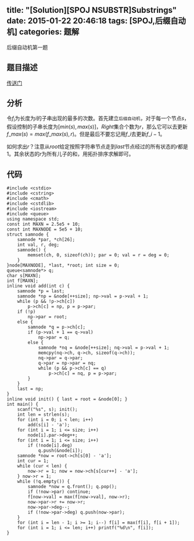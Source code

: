 title: "[Solution][SPOJ NSUBSTR]Substrings"
date: 2015-01-22 20:46:18
tags: [SPOJ,后缀自动机]
categories: 题解
---
后缀自动机第一题
<!--more-->
## 题目描述
[传送门](http://www.spoj.com/problems/NSUBSTR/)

## 分析
令$f_i$为长度为$i$的子串出现的最多的次数。首先建立`后缀自动机`，对于每一个节点$s$，假设控制的子串长度为$[min(s),max(s)]$，$Right$集合个数为$r$，那么它可以去更新$f\_{max(s)}=max(f\_{max(s)},r)$。但是最后不要忘记用$f\_i$去更新$f\_{i-1}$。

如何求出$r$？注意从$root$给定按照字符串节点走到$last$节点经过的所有状态的$r$都是$1$。其余状态的$r$为所有儿子的和，用拓扑排序求解即可。

## 代码
```
#include <cstdio>
#include <cstring>
#include <cmath>
#include <cstdlib>
#include <iostream>
#include <queue>
using namespace std;
const int MAXN = 2.5e5 + 10;
const int MAXNODE = 5e5 + 10;
struct samnode {
    samnode *par, *ch[26];
    int val, r, deg;
    samnode() { 
        memset(ch, 0, sizeof(ch)); par = 0; val = r = deg = 0;
    }
}node[MAXNODE], *last, *root; int size = 0;
queue<samnode*> q;
char s[MAXN];
int f[MAXN];
inline void add(int c) {
    samnode *p = last;
    samnode *np = &node[++size]; np->val = p->val + 1;
    while (p && !p->ch[c])
        p->ch[c] = np, p = p->par;
    if (!p) 
        np->par = root;
    else {
        samnode *q = p->ch[c];
        if (p->val + 1 == q->val) 
            np->par = q;
        else {
            samnode *nq = &node[++size]; nq->val = p->val + 1;
            memcpy(nq->ch, q->ch, sizeof(q->ch));
            nq->par = q->par;
            q->par = np->par = nq;
            while (p && p->ch[c] == q)
                p->ch[c] = nq, p = p->par;
        }
    }
    last = np;
}
inline void init() { last = root = &node[0]; }
int main() {
    scanf("%s", s); init();
    int len = strlen(s);
    for (int i = 0; i < len; i++)
        add(s[i] - 'a');
    for (int i = 1; i <= size; i++)
        node[i].par->deg++;
    for (int i = 1; i <= size; i++)
        if (!node[i].deg) 
            q.push(&node[i]);
    samnode *now = root->ch[s[0] - 'a'];
    int cur = 1;
    while (cur < len) {
        now->r = 1; now = now->ch[s[cur++] - 'a'];
    } now->r = 1;
    while (!q.empty()) {
        samnode *now = q.front(); q.pop();
        if (!now->par) continue;
        f[now->val] = max(f[now->val], now->r);
        now->par->r += now->r; 
        now->par->deg--;
        if (!now->par->deg) q.push(now->par);
    }
    for (int i = len - 1; i >= 1; i--) f[i] = max(f[i], f[i + 1]);
    for (int i = 1; i <= len; i++) printf("%d\n", f[i]); 
}
```